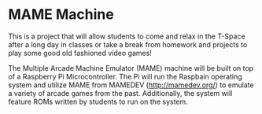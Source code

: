 MAME Machine
================

This is a project that will allow students to come and relax in the T-Space after a long day in classes or take a break from homework and projects to play some good old fashioned video games!

The Multiple Arcade Machine Emulator (MAME) machine will be built on top of a Raspberry Pi Microcontroller. The Pi will run the Raspbain operating system and utilize MAME from MAMEDEV (http://mamedev.org/) to emulate a variety of arcade games from the past. Additionally, the system will feature ROMs written by students to run on the system.